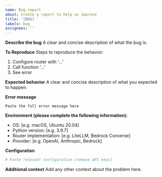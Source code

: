 ```yaml
---
name: Bug report
about: Create a report to help us improve
title: '[BUG] '
labels: bug
assignees: ''
---
```


**Describe the bug**
A clear and concise description of what the bug is.

**To Reproduce**
Steps to reproduce the behavior:
1. Configure router with '...'
2. Call function '...'
3. See error

**Expected behavior**
A clear and concise description of what you expected to happen.

**Error message**
```
Paste the full error message here
```

**Environment (please complete the following information):**
- OS: [e.g. macOS, Ubuntu 20.04]
- Python version: [e.g. 3.9.7]
- Router implementation: [e.g. LiteLLM, Bedrock Converse]
- Provider: [e.g. OpenAI, Anthropic, Bedrock]

**Configuration**
```python
# Paste relevant configuration (remove API keys)
```

**Additional context**
Add any other context about the problem here.